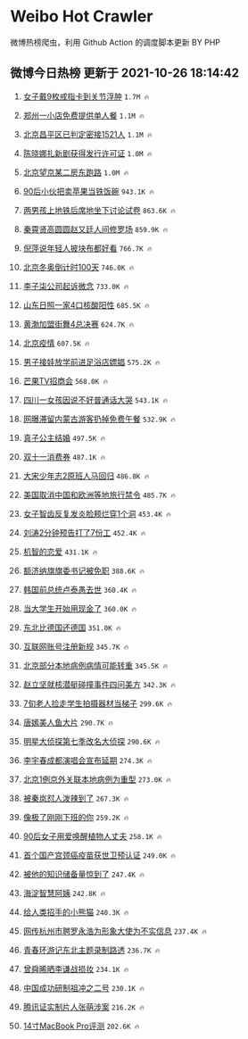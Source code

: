 # Weibo Hot Crawler 



微博热榜爬虫，利用 Github Action 的调度脚本更新 BY PHP 


## 微博今日热榜 更新于 2021-10-26 18:14:42 
1. [女子戴9枚戒指卡到关节浮肿](https://s.weibo.com/weibo?q=%23%E5%A5%B3%E5%AD%90%E6%88%B49%E6%9E%9A%E6%88%92%E6%8C%87%E5%8D%A1%E5%88%B0%E5%85%B3%E8%8A%82%E6%B5%AE%E8%82%BF%23&Refer=top) `1.7M 🔥` 

1. [郑州一小店免费提供单人餐](https://s.weibo.com/weibo?q=%23%E9%83%91%E5%B7%9E%E4%B8%80%E5%B0%8F%E5%BA%97%E5%85%8D%E8%B4%B9%E6%8F%90%E4%BE%9B%E5%8D%95%E4%BA%BA%E9%A4%90%23&Refer=top) `1.1M 🔥` 

1. [北京昌平区已判定密接1521人](https://s.weibo.com/weibo?q=%23%E5%8C%97%E4%BA%AC%E6%98%8C%E5%B9%B3%E5%8C%BA%E5%B7%B2%E5%88%A4%E5%AE%9A%E5%AF%86%E6%8E%A51521%E4%BA%BA%23&Refer=top) `1.1M 🔥` 

1. [陈晓娜扎新剧获得发行许可证](https://s.weibo.com/weibo?q=%23%E9%99%88%E6%99%93%E5%A8%9C%E6%89%8E%E6%96%B0%E5%89%A7%E8%8E%B7%E5%BE%97%E5%8F%91%E8%A1%8C%E8%AE%B8%E5%8F%AF%E8%AF%81%23&Refer=top) `1.0M 🔥` 

1. [北京望京某二房东跑路](https://s.weibo.com/weibo?q=%23%E5%8C%97%E4%BA%AC%E6%9C%9B%E4%BA%AC%E6%9F%90%E4%BA%8C%E6%88%BF%E4%B8%9C%E8%B7%91%E8%B7%AF%23&Refer=top) `1.0M 🔥` 

1. [90后小伙把卖苹果当铁饭碗](https://s.weibo.com/weibo?q=%2390%E5%90%8E%E5%B0%8F%E4%BC%99%E6%8A%8A%E5%8D%96%E8%8B%B9%E6%9E%9C%E5%BD%93%E9%93%81%E9%A5%AD%E7%A2%97%23&Refer=top) `943.1K 🔥` 

1. [两男孩上地铁后席地坐下讨论试卷](https://s.weibo.com/weibo?q=%23%E4%B8%A4%E7%94%B7%E5%AD%A9%E4%B8%8A%E5%9C%B0%E9%93%81%E5%90%8E%E5%B8%AD%E5%9C%B0%E5%9D%90%E4%B8%8B%E8%AE%A8%E8%AE%BA%E8%AF%95%E5%8D%B7%23&Refer=top) `863.6K 🔥` 

1. [秦霄贤高圆圆赵又廷人间修罗场](https://s.weibo.com/weibo?q=%23%E7%A7%A6%E9%9C%84%E8%B4%A4%E9%AB%98%E5%9C%86%E5%9C%86%E8%B5%B5%E5%8F%88%E5%BB%B7%E4%BA%BA%E9%97%B4%E4%BF%AE%E7%BD%97%E5%9C%BA%23&Refer=top) `859.9K 🔥` 

1. [倪萍说年轻人披块布都好看](https://s.weibo.com/weibo?q=%23%E5%80%AA%E8%90%8D%E8%AF%B4%E5%B9%B4%E8%BD%BB%E4%BA%BA%E6%8A%AB%E5%9D%97%E5%B8%83%E9%83%BD%E5%A5%BD%E7%9C%8B%23&Refer=top) `766.7K 🔥` 

1. [北京冬奥倒计时100天](https://s.weibo.com/weibo?q=%23%E5%8C%97%E4%BA%AC%E5%86%AC%E5%A5%A5%E5%80%92%E8%AE%A1%E6%97%B6100%E5%A4%A9%23&Refer=top) `746.0K 🔥` 

1. [李子柒公司起诉微念](https://s.weibo.com/weibo?q=%23%E6%9D%8E%E5%AD%90%E6%9F%92%E5%85%AC%E5%8F%B8%E8%B5%B7%E8%AF%89%E5%BE%AE%E5%BF%B5%23&Refer=top) `733.0K 🔥` 

1. [山东日照一家4口核酸阳性](https://s.weibo.com/weibo?q=%23%E5%B1%B1%E4%B8%9C%E6%97%A5%E7%85%A7%E4%B8%80%E5%AE%B64%E5%8F%A3%E6%A0%B8%E9%85%B8%E9%98%B3%E6%80%A7%23&Refer=top) `685.5K 🔥` 

1. [黄渤加盟街舞4总决赛](https://s.weibo.com/weibo?q=%23%E9%BB%84%E6%B8%A4%E5%8A%A0%E7%9B%9F%E8%A1%97%E8%88%9E4%E6%80%BB%E5%86%B3%E8%B5%9B%23&Refer=top) `624.7K 🔥` 

1. [北京疫情](https://s.weibo.com/weibo?q=%23%E5%8C%97%E4%BA%AC%E7%96%AB%E6%83%85%23&Refer=top) `607.5K 🔥` 

1. [男子接娃放学前进足浴店嫖娼](https://s.weibo.com/weibo?q=%23%E7%94%B7%E5%AD%90%E6%8E%A5%E5%A8%83%E6%94%BE%E5%AD%A6%E5%89%8D%E8%BF%9B%E8%B6%B3%E6%B5%B4%E5%BA%97%E5%AB%96%E5%A8%BC%23&Refer=top) `575.2K 🔥` 

1. [芒果TV招商会](https://s.weibo.com/weibo?q=%23%E8%8A%92%E6%9E%9CTV%E6%8B%9B%E5%95%86%E4%BC%9A%23&Refer=top) `568.0K 🔥` 

1. [四川一女孩因说不好普通话大哭](https://s.weibo.com/weibo?q=%23%E5%9B%9B%E5%B7%9D%E4%B8%80%E5%A5%B3%E5%AD%A9%E5%9B%A0%E8%AF%B4%E4%B8%8D%E5%A5%BD%E6%99%AE%E9%80%9A%E8%AF%9D%E5%A4%A7%E5%93%AD%23&Refer=top) `543.1K 🔥` 

1. [网曝滞留内蒙古游客扔掉免费午餐](https://s.weibo.com/weibo?q=%23%E7%BD%91%E6%9B%9D%E6%BB%9E%E7%95%99%E5%86%85%E8%92%99%E5%8F%A4%E6%B8%B8%E5%AE%A2%E6%89%94%E6%8E%89%E5%85%8D%E8%B4%B9%E5%8D%88%E9%A4%90%23&Refer=top) `532.9K 🔥` 

1. [真子公主结婚](https://s.weibo.com/weibo?q=%23%E7%9C%9F%E5%AD%90%E5%85%AC%E4%B8%BB%E7%BB%93%E5%A9%9A%23&Refer=top) `497.5K 🔥` 

1. [双十一消费券](https://s.weibo.com/weibo?q=%23%E5%8F%8C%E5%8D%81%E4%B8%80%E6%B6%88%E8%B4%B9%E5%88%B8%23&Refer=top) `487.1K 🔥` 

1. [大宋少年志2原班人马回归](https://s.weibo.com/weibo?q=%23%E5%A4%A7%E5%AE%8B%E5%B0%91%E5%B9%B4%E5%BF%972%E5%8E%9F%E7%8F%AD%E4%BA%BA%E9%A9%AC%E5%9B%9E%E5%BD%92%23&Refer=top) `486.8K 🔥` 

1. [美国取消中国和欧洲等地旅行禁令](https://s.weibo.com/weibo?q=%23%E7%BE%8E%E5%9B%BD%E5%8F%96%E6%B6%88%E4%B8%AD%E5%9B%BD%E5%92%8C%E6%AC%A7%E6%B4%B2%E7%AD%89%E5%9C%B0%E6%97%85%E8%A1%8C%E7%A6%81%E4%BB%A4%23&Refer=top) `485.7K 🔥` 

1. [女子智齿反复发炎脸颊烂穿1个洞](https://s.weibo.com/weibo?q=%23%E5%A5%B3%E5%AD%90%E6%99%BA%E9%BD%BF%E5%8F%8D%E5%A4%8D%E5%8F%91%E7%82%8E%E8%84%B8%E9%A2%8A%E7%83%82%E7%A9%BF1%E4%B8%AA%E6%B4%9E%23&Refer=top) `453.4K 🔥` 

1. [刘涛2分钟预告打了7份工](https://s.weibo.com/weibo?q=%23%E5%88%98%E6%B6%9B2%E5%88%86%E9%92%9F%E9%A2%84%E5%91%8A%E6%89%93%E4%BA%867%E4%BB%BD%E5%B7%A5%23&Refer=top) `452.4K 🔥` 

1. [机智的恋爱](https://s.weibo.com/weibo?q=%E6%9C%BA%E6%99%BA%E7%9A%84%E6%81%8B%E7%88%B1&Refer=top) `431.1K 🔥` 

1. [额济纳旗旗委书记被免职](https://s.weibo.com/weibo?q=%23%E9%A2%9D%E6%B5%8E%E7%BA%B3%E6%97%97%E6%97%97%E5%A7%94%E4%B9%A6%E8%AE%B0%E8%A2%AB%E5%85%8D%E8%81%8C%23&Refer=top) `388.6K 🔥` 

1. [韩国前总统卢泰愚去世](https://s.weibo.com/weibo?q=%23%E9%9F%A9%E5%9B%BD%E5%89%8D%E6%80%BB%E7%BB%9F%E5%8D%A2%E6%B3%B0%E6%84%9A%E5%8E%BB%E4%B8%96%23&Refer=top) `360.4K 🔥` 

1. [当大学生开始用现金了](https://s.weibo.com/weibo?q=%23%E5%BD%93%E5%A4%A7%E5%AD%A6%E7%94%9F%E5%BC%80%E5%A7%8B%E7%94%A8%E7%8E%B0%E9%87%91%E4%BA%86%23&Refer=top) `360.0K 🔥` 

1. [东北比德国还德国](https://s.weibo.com/weibo?q=%23%E4%B8%9C%E5%8C%97%E6%AF%94%E5%BE%B7%E5%9B%BD%E8%BF%98%E5%BE%B7%E5%9B%BD%23&Refer=top) `351.0K 🔥` 

1. [互联网账号注册新规](https://s.weibo.com/weibo?q=%23%E4%BA%92%E8%81%94%E7%BD%91%E8%B4%A6%E5%8F%B7%E6%B3%A8%E5%86%8C%E6%96%B0%E8%A7%84%23&Refer=top) `345.7K 🔥` 

1. [北京部分本地病例病情可能转重](https://s.weibo.com/weibo?q=%23%E5%8C%97%E4%BA%AC%E9%83%A8%E5%88%86%E6%9C%AC%E5%9C%B0%E7%97%85%E4%BE%8B%E7%97%85%E6%83%85%E5%8F%AF%E8%83%BD%E8%BD%AC%E9%87%8D%23&Refer=top) `345.5K 🔥` 

1. [赵立坚就核潜艇碰撞事件四问美方](https://s.weibo.com/weibo?q=%23%E8%B5%B5%E7%AB%8B%E5%9D%9A%E5%B0%B1%E6%A0%B8%E6%BD%9C%E8%89%87%E7%A2%B0%E6%92%9E%E4%BA%8B%E4%BB%B6%E5%9B%9B%E9%97%AE%E7%BE%8E%E6%96%B9%23&Refer=top) `342.3K 🔥` 

1. [7旬老人捡走学生拍摄器材当梯子](https://s.weibo.com/weibo?q=%237%E6%97%AC%E8%80%81%E4%BA%BA%E6%8D%A1%E8%B5%B0%E5%AD%A6%E7%94%9F%E6%8B%8D%E6%91%84%E5%99%A8%E6%9D%90%E5%BD%93%E6%A2%AF%E5%AD%90%23&Refer=top) `299.6K 🔥` 

1. [唐嫣美人鱼大片](https://s.weibo.com/weibo?q=%23%E5%94%90%E5%AB%A3%E7%BE%8E%E4%BA%BA%E9%B1%BC%E5%A4%A7%E7%89%87%23&Refer=top) `290.7K 🔥` 

1. [明星大侦探第七季改名大侦探](https://s.weibo.com/weibo?q=%23%E6%98%8E%E6%98%9F%E5%A4%A7%E4%BE%A6%E6%8E%A2%E7%AC%AC%E4%B8%83%E5%AD%A3%E6%94%B9%E5%90%8D%E5%A4%A7%E4%BE%A6%E6%8E%A2%23&Refer=top) `290.6K 🔥` 

1. [李宇春成都演唱会宣布延期](https://s.weibo.com/weibo?q=%23%E6%9D%8E%E5%AE%87%E6%98%A5%E6%88%90%E9%83%BD%E6%BC%94%E5%94%B1%E4%BC%9A%E5%AE%A3%E5%B8%83%E5%BB%B6%E6%9C%9F%23&Refer=top) `274.3K 🔥` 

1. [北京1例京外关联本地病例为重型](https://s.weibo.com/weibo?q=%23%E5%8C%97%E4%BA%AC1%E4%BE%8B%E4%BA%AC%E5%A4%96%E5%85%B3%E8%81%94%E6%9C%AC%E5%9C%B0%E7%97%85%E4%BE%8B%E4%B8%BA%E9%87%8D%E5%9E%8B%23&Refer=top) `273.0K 🔥` 

1. [被秦岚怼人泼辣到了](https://s.weibo.com/weibo?q=%23%E8%A2%AB%E7%A7%A6%E5%B2%9A%E6%80%BC%E4%BA%BA%E6%B3%BC%E8%BE%A3%E5%88%B0%E4%BA%86%23&Refer=top) `267.3K 🔥` 

1. [像极了刚刚下班的你](https://s.weibo.com/weibo?q=%23%E5%83%8F%E6%9E%81%E4%BA%86%E5%88%9A%E5%88%9A%E4%B8%8B%E7%8F%AD%E7%9A%84%E4%BD%A0%23&Refer=top) `259.2K 🔥` 

1. [90后女子用爱唤醒植物人丈夫](https://s.weibo.com/weibo?q=%2390%E5%90%8E%E5%A5%B3%E5%AD%90%E7%94%A8%E7%88%B1%E5%94%A4%E9%86%92%E6%A4%8D%E7%89%A9%E4%BA%BA%E4%B8%88%E5%A4%AB%23&Refer=top) `258.1K 🔥` 

1. [首个国产宫颈癌疫苗获世卫预认证](https://s.weibo.com/weibo?q=%23%E9%A6%96%E4%B8%AA%E5%9B%BD%E4%BA%A7%E5%AE%AB%E9%A2%88%E7%99%8C%E7%96%AB%E8%8B%97%E8%8E%B7%E4%B8%96%E5%8D%AB%E9%A2%84%E8%AE%A4%E8%AF%81%23&Refer=top) `249.0K 🔥` 

1. [被他的知识储备量惊到了](https://s.weibo.com/weibo?q=%23%E8%A2%AB%E4%BB%96%E7%9A%84%E7%9F%A5%E8%AF%86%E5%82%A8%E5%A4%87%E9%87%8F%E6%83%8A%E5%88%B0%E4%BA%86%23&Refer=top) `247.4K 🔥` 

1. [海淀智慧阿姨](https://s.weibo.com/weibo?q=%23%E6%B5%B7%E6%B7%80%E6%99%BA%E6%85%A7%E9%98%BF%E5%A7%A8%23&Refer=top) `242.8K 🔥` 

1. [给人类招手的小熊猫](https://s.weibo.com/weibo?q=%23%E7%BB%99%E4%BA%BA%E7%B1%BB%E6%8B%9B%E6%89%8B%E7%9A%84%E5%B0%8F%E7%86%8A%E7%8C%AB%23&Refer=top) `240.3K 🔥` 

1. [网传杭州市聘罗永浩为形象大使为不实信息](https://s.weibo.com/weibo?q=%23%E7%BD%91%E4%BC%A0%E6%9D%AD%E5%B7%9E%E5%B8%82%E8%81%98%E7%BD%97%E6%B0%B8%E6%B5%A9%E4%B8%BA%E5%BD%A2%E8%B1%A1%E5%A4%A7%E4%BD%BF%E4%B8%BA%E4%B8%8D%E5%AE%9E%E4%BF%A1%E6%81%AF%23&Refer=top) `237.4K 🔥` 

1. [青春环游记东北主题录制路透](https://s.weibo.com/weibo?q=%23%E9%9D%92%E6%98%A5%E7%8E%AF%E6%B8%B8%E8%AE%B0%E4%B8%9C%E5%8C%97%E4%B8%BB%E9%A2%98%E5%BD%95%E5%88%B6%E8%B7%AF%E9%80%8F%23&Refer=top) `236.7K 🔥` 

1. [曾舜晞晒李谦战损妆](https://s.weibo.com/weibo?q=%23%E6%9B%BE%E8%88%9C%E6%99%9E%E6%99%92%E6%9D%8E%E8%B0%A6%E6%88%98%E6%8D%9F%E5%A6%86%23&Refer=top) `234.1K 🔥` 

1. [中国成功研制祖冲之二号](https://s.weibo.com/weibo?q=%23%E4%B8%AD%E5%9B%BD%E6%88%90%E5%8A%9F%E7%A0%94%E5%88%B6%E7%A5%96%E5%86%B2%E4%B9%8B%E4%BA%8C%E5%8F%B7%23&Refer=top) `230.1K 🔥` 

1. [腾讯证实制片人张萌涉案](https://s.weibo.com/weibo?q=%23%E8%85%BE%E8%AE%AF%E8%AF%81%E5%AE%9E%E5%88%B6%E7%89%87%E4%BA%BA%E5%BC%A0%E8%90%8C%E6%B6%89%E6%A1%88%23&Refer=top) `216.2K 🔥` 

1. [14寸MacBook Pro评测](https://s.weibo.com/weibo?q=14%E5%AF%B8MacBook%20Pro%E8%AF%84%E6%B5%8B&Refer=top) `202.6K 🔥` 

